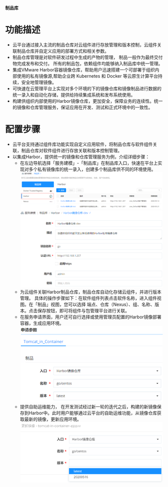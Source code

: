 
**制品库**



# 功能描述
+ 云平台通过接入主流的制品仓库对云组件进行存放管理和版本控制，云组件关联制品仓库并自定义应用的部署方式和相关参数。
+ 制品仓库管理是对软件研发过程中生成的产物的管理， 制品一般作为最终交付物完成发布和交付。
所有的制品包，依赖组件均能够纳入制品库中统一管理。
+ 集成VMware Harbor容器镜像仓库，帮助用户迅速搭建一个可部署于组织内部使用的私有镜像源,帮助企业跨 Kubernetes 和 Docker 等云原生计算平台持续，安全地管理镜像。
+ 可快速在云管理平台上实现对多个环境的下的镜像仓库和镜像制品进行数据的统一录入和自动化存储，提供给持续集成系统和发布系统使用。
+ 构建供组织内部使用的Harbor镜像仓库，更加安全，保障业务的连续性。统一的镜像和仓库管理服务，保证应用在开发、测试和正式环境中的一致性。

# 配置步骤
+ 云平台支持通过组件库功能实现自定义应用软件，将制品仓库与软件组件关联，制品仓库对软件组件进行存放关联和版本控制管理。
+ 以集成Harbor，提供统一的镜像和仓库管理服务为例，介绍详细步骤：
    + 在左边导航选择「服务建模」-「制品库」在制品库入口，快速在平台上实现对多个私有镜像库的统一录入，创建多个制品库供不同的环境使用。
    ![添加制品库入口](../../picture/Admin/添加制品库入口.png)
    ![添加制品库入口-参数配置](../../picture/Admin/添加制品库入口-参数配置.png)
    + 为云组件关联Harbor制品仓库，制品仓库自动化存储云组件，并进行版本管理。 具体的操作步骤如下：在软件组件列表点击软件名称，进入组件视图。在「制品」视图，您可以选择 端点、仓库（Nexus）、组、名称、版本。点击保存按钮，即可将组件与包管理平台进行关联。
    + 在服务申请界面，用户还可自行选择或使用管理员配置的Harbor镜像部署容器，生成应用环境。
    ![服务申请界面选择镜像源](../../picture/Admin/服务申请界面选择镜像源.png)
    + 提供自助运维能力， 在开发测试经过新一轮的迭代之后，构建的新镜像保存到Harbor中。此时用户能够通过云平台的自助运维功能，从镜像仓库获取最新的镜像，更新应用环境。 
   ![从Harbor获取最新镜像](../../picture/Admin/从Harbor获取最新镜像.png)

